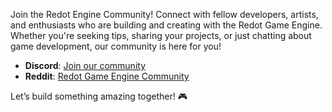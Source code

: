 Join the Redot Engine Community! Connect with fellow developers, artists, and enthusiasts who are building and creating with the Redot Game Engine. Whether you're seeking tips, sharing your projects, or just chatting about game development, our community is here for you!

- **Discord**: [Join our community](https://discord.gg/redot)
- **Reddit**: [Redot Game Engine Community](https://www.reddit.com/r/RedotGameEngineMain/?type=TEXT)

Let’s build something amazing together! 🎮
